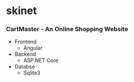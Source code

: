 # skinet

### CartMaster - An Online Shopping Website

- Frontend
  - Angular
- Backend
  - ASP.NET Core
- Databse
  - Sqlite3
